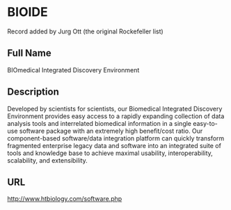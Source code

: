 # BIOIDE
Record added by Jurg Ott (the original Rockefeller list)

## Full Name
BIOmedical Integrated Discovery Environment

## Description
Developed by scientists for scientists, our Biomedical Integrated Discovery Environment provides easy access to a rapidly expanding collection of data analysis tools and interrelated biomedical information in a single easy-to-use software package with an extremely high benefit/cost ratio. Our component-based software/data integration platform can quickly transform fragmented enterprise legacy data and software into an integrated suite of tools and knowledge base to achieve maximal usability, interoperability, scalability, and extensibility.

## URL
http://www.htbiology.com/software.php